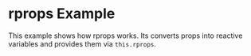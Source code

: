 # rprops Example

This example shows how rprops works. Its converts props into reactive variables and provides them via `this.rprops`.